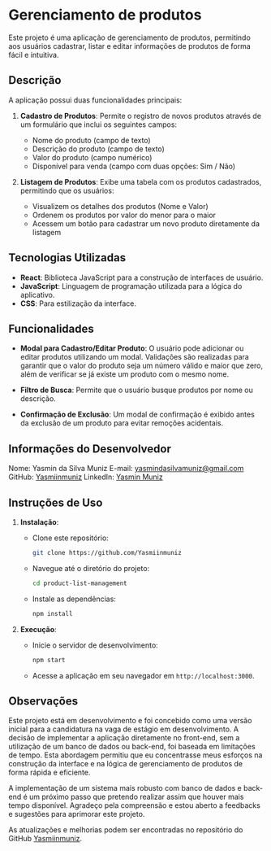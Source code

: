 # Gerenciamento de produtos

Este projeto é uma aplicação de gerenciamento de produtos, permitindo aos usuários cadastrar, listar e editar informações de produtos de forma fácil e intuitiva. 

## Descrição

A aplicação possui duas funcionalidades principais:

1. **Cadastro de Produtos**: Permite o registro de novos produtos através de um formulário que inclui os seguintes campos:
   - Nome do produto (campo de texto)
   - Descrição do produto (campo de texto)
   - Valor do produto (campo numérico)
   - Disponível para venda (campo com duas opções: Sim / Não)

2. **Listagem de Produtos**: Exibe uma tabela com os produtos cadastrados, permitindo que os usuários:
   - Visualizem os detalhes dos produtos (Nome e Valor)
   - Ordenem os produtos por valor do menor para o maior
   - Acessem um botão para cadastrar um novo produto diretamente da listagem

## Tecnologias Utilizadas

- **React**: Biblioteca JavaScript para a construção de interfaces de usuário.
- **JavaScript**: Linguagem de programação utilizada para a lógica do aplicativo.
- **CSS**: Para estilização da interface.

## Funcionalidades

- **Modal para Cadastro/Editar Produto**: O usuário pode adicionar ou editar produtos utilizando um modal. Validações são realizadas para garantir que o valor do produto seja um número válido e maior que zero, além de verificar se já existe um produto com o mesmo nome.
  
- **Filtro de Busca**: Permite que o usuário busque produtos por nome ou descrição.
  
- **Confirmação de Exclusão**: Um modal de confirmação é exibido antes da exclusão de um produto para evitar remoções acidentais.

## Informações do Desenvolvedor

Nome: Yasmin da Silva Muniz
E-mail: yasmindasilvamuniz@gmail.com
GitHub: [Yasmiinmuniz](https://github.com/Yasmiinmuniz)
LinkedIn: [Yasmin Muniz](https://www.linkedin.com/in/yasmin-muniz-28b820298/)

## Instruções de Uso

1. **Instalação**:
   - Clone este repositório:
     ```bash
     git clone https://github.com/Yasmiinmuniz
     ```
   - Navegue até o diretório do projeto:
     ```bash
     cd product-list-management
     ```
   - Instale as dependências:
     ```bash
     npm install
     ```

2. **Execução**:
   - Inicie o servidor de desenvolvimento:
     ```bash
     npm start
     ```
   - Acesse a aplicação em seu navegador em `http://localhost:3000`.

## Observações
Este projeto está em desenvolvimento e foi concebido como uma versão inicial para a candidatura na vaga de estágio em desenvolvimento. A decisão de implementar a aplicação diretamente no front-end, sem a utilização de um banco de dados ou back-end, foi baseada em limitações de tempo. Esta abordagem permitiu que eu concentrasse meus esforços na construção da interface e na lógica de gerenciamento de produtos de forma rápida e eficiente.

A implementação de um sistema mais robusto com banco de dados e back-end é um próximo passo que pretendo realizar assim que houver mais tempo disponível. Agradeço pela compreensão e estou aberto a feedbacks e sugestões para aprimorar este projeto.

As atualizações e melhorias podem ser encontradas no repositório do GitHub [Yasmiinmuniz](https://github.com/Yasmiinmuniz).
